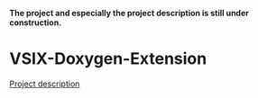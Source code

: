 **The project and especially the project description is still under construction.**


# VSIX-Doxygen-Extension
[Project description](https://rabbid76.github.io/VSIX-Doxygen-Extension/index.html)
